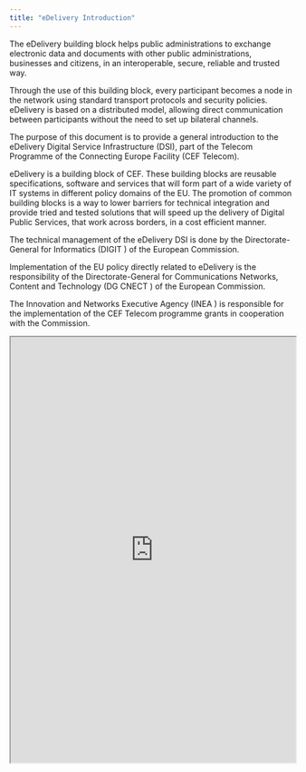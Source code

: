 ```yaml
---
title: "eDelivery Introduction"
---
```


The eDelivery building block helps public administrations to exchange electronic data and documents with other public administrations, businesses and citizens, in an interoperable, secure, reliable and trusted way.

Through the use of this building block, every participant becomes a node in the network using standard transport protocols and security policies. eDelivery is based on a distributed model, allowing direct communication between participants without the need to set up bilateral channels.

The purpose of this document is to provide a general introduction to the eDelivery Digital Service Infrastructure (DSI), part of the Telecom Programme of the Connecting Europe Facility (CEF Telecom).

eDelivery is a building block of CEF. These building blocks are reusable specifications, software and services that will form part of a wide variety of IT systems in different policy domains of the EU.
The promotion of common building blocks is a way to lower barriers for technical integration and provide tried and tested solutions that will speed up the delivery of Digital Public Services, that work across borders, in a cost efficient manner.

The technical management of the eDelivery DSI is done by the Directorate- General for Informatics (DIGIT ) of the European Commission.

Implementation of the EU policy directly related to eDelivery is the responsibility of the Directorate-General for Communications Networks, Content and Technology (DG CNECT ) of the European Commission.

The Innovation and Networks Executive Agency (INEA ) is responsible for the implementation of the CEF Telecom programme grants in cooperation with the Commission.

<iframe height="750" width="100%" src="https://ewelton.github.io/ktest/wiki.html#eDelivery%20Introduction"></iframe>

